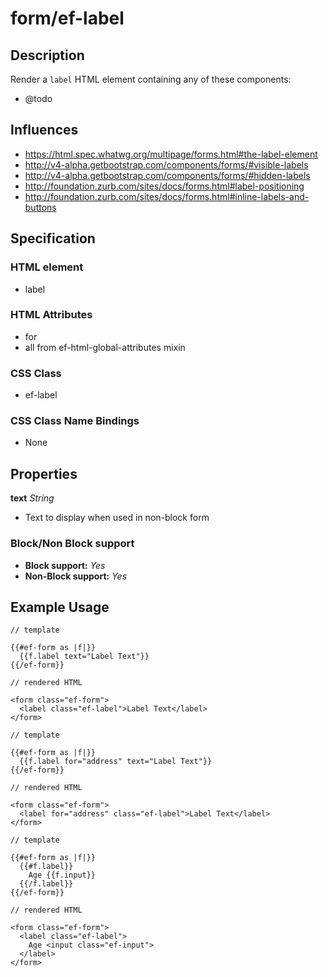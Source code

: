 # form/ef-label

## Description

Render a `label` HTML element containing any of these components:

* @todo


## Influences

* https://html.spec.whatwg.org/multipage/forms.html#the-label-element
* http://v4-alpha.getbootstrap.com/components/forms/#visible-labels
* http://v4-alpha.getbootstrap.com/components/forms/#hidden-labels
* http://foundation.zurb.com/sites/docs/forms.html#label-positioning
* http://foundation.zurb.com/sites/docs/forms.html#inline-labels-and-buttons


## Specification

### HTML element

* label


### HTML Attributes

* for
* all from ef-html-global-attributes mixin


### CSS Class

* ef-label


### CSS Class Name Bindings

* None


## Properties

**text** *String*

* Text to display when used in non-block form



### Block/Non Block support

* **Block support:** *Yes*
* **Non-Block support:** *Yes*


## Example Usage

```
// template

{{#ef-form as |f|}}
  {{f.label text="Label Text"}}
{{/ef-form}}

// rendered HTML

<form class="ef-form">
  <label class="ef-label">Label Text</label>
</form>
```

```
// template

{{#ef-form as |f|}}
  {{f.label for="address" text="Label Text"}}
{{/ef-form}}

// rendered HTML

<form class="ef-form">
  <label for="address" class="ef-label">Label Text</label>
</form>
```

```
// template

{{#ef-form as |f|}}
  {{#f.label}}
    Age {{f.input}}
  {{/f.label}}
{{/ef-form}}

// rendered HTML

<form class="ef-form">
  <label class="ef-label">
    Age <input class="ef-input">
  </label>
</form>
```
